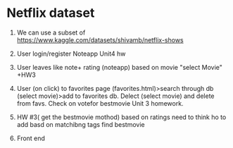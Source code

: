 # Netflix dataset 
1. We can use a subset of
https://www.kaggle.com/datasets/shivamb/netflix-shows

2. User login/register Noteapp Unit4 hw

3. User leaves like note+ rating (noteapp) based on movie "select Movie" +HW3

4. User (on click) to favorites page (favorites.html)>search through db (select movie)>add to favorites db. Delect (select movie) and delete from favs. Check on votefor bestmovie Unit 3 homework.

5. HW #3( get the bestmovie mothod) based on ratings need to think ho to add basd on matchibng tags find bestmovie

6. Front end
